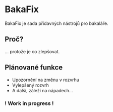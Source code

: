 # BakaFix

BakaFix je sada přídavných nástrojů pro bakaláře.

## Proč?

... protože je co zlepšovat.

## Plánované funkce
- Upozornění na změnu v rozvrhu
- Vylepšený rozvrh
- A další, záleží na nápadech...

### ! Work in progress !

